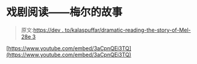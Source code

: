 # 戏剧阅读——梅尔的故事

> 原文:[https://dev . to/kalaspuffar/dramatic-reading-the-story-of-Mel-28e 3](https://dev.to/kalaspuffar/dramatic-reading-the-story-of-mel-28e3)

[https://www.youtube.com/embed/3aCpnQEi3TQ](https://www.youtube.com/embed/3aCpnQEi3TQ)